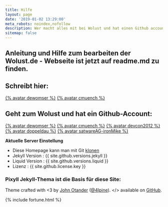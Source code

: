 ```yaml
---
title: Hilfe
layout: page
date: '2019-01-02 13:29:00'
meta_robots: noindex,nofollow
description: Wer macht alles mit bei Wolust und hat einen Github account.
sitemap: false
---
```

## Anleitung und Hilfe zum bearbeiten der Wolust.de - Webseite ist jetzt auf readme.md zu finden.

## Schreibt hier:

[{% avatar dewomser %}](https://github.com/dewomser) [{% avatar cmuench %}](https://github.com/cmuench)

## Geht zum Wolust und hat ein Github-Account:

[{% avatar dewomser %}](https://github.com/dewomser) [{% avatar cmuench %}](https://github.com/cmuench) [{% avatar devcon2012 %}](https://github.com/devcon2012) [{% avatar doppeldau %}](https://github.com/doppeldau) [{% avatar satwareAG-ironMike %}](https://github.com/satwareAG-ironMike)

<strong>Aktuelle Server Einstellung</strong>
<ul>
<li>Diese Homepage kann man mit Git <a href="{{ site.github.clone_url }}">klonen</a></li>
<li>Jekyll Version : {{ site.github.versions.jekyll }}</li>
<li>Liquid Version : {{ site.github.versions.liquid }}</li>
<li>Lizenz : {{ site.github.license.key }}</li>
</ul>

### Pixyll Jekyll-Thema ist die  Basis für diese Site:
Theme crafted with &lt;3 by <a href="http://johnotander.com">John Otander</a> (<a href="https://twitter.com/4lpine">@4lpine</a>).
&lt;/&gt; available on <a href="https://github.com/johnotander/pixyll">GitHub</a>.



 {% include fortune.html %}

